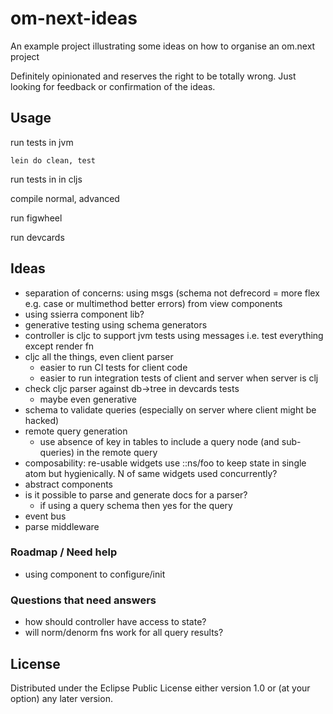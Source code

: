 # om-next-ideas

An example project illustrating some ideas on how to organise an om.next project

Definitely opinionated and reserves the right to be totally wrong. Just looking for feedback or confirmation of the ideas.

## Usage

run tests in jvm

    lein do clean, test

run tests in in cljs

compile normal, advanced

run figwheel

run devcards

## Ideas

- separation of concerns: using msgs (schema not defrecord = more flex e.g. case or multimethod better errors) from view components
- using ssierra component lib?
- generative testing using schema generators
- controller is cljc to support jvm tests using messages i.e. test everything except render fn
- cljc all the things, even client parser
    - easier to run CI tests for client code
    - easier to run integration tests of client and server when server is clj
- check cljc parser against db->tree in devcards tests
    - maybe even generative
- schema to validate queries (especially on server where client might be hacked)
- remote query generation
    - use absence of key in tables to include a query node (and sub-queries) in the remote query
- composability: re-usable widgets use ::ns/foo to keep state in single atom but hygienically. N of same widgets used concurrently?
- abstract components
- is it possible to parse and generate docs for a parser?
    - if using a query schema then yes for the query
- event bus
- parse middleware

### Roadmap / Need help

- using component to configure/init

### Questions that need answers

- how should controller have access to state?
- will norm/denorm fns work for all query results?

## License

Distributed under the Eclipse Public License either version 1.0 or (at
your option) any later version.
